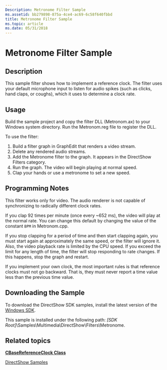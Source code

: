 ```yaml
---
Description: Metronome Filter Sample
ms.assetid: bb279898-875a-4ce4-ac69-6c58f640fbbd
title: Metronome Filter Sample
ms.topic: article
ms.date: 05/31/2018
---
```


# Metronome Filter Sample

## Description

This sample filter shows how to implement a reference clock. The filter uses your default microphone input to listen for audio spikes (such as clicks, hand claps, or coughs), which it uses to determine a clock rate.

## Usage

Build the sample project and copy the filter DLL (Metronom.ax) to your Windows system directory. Run the Metronom.reg file to register the DLL.

To use the filter:

1.  Build a filter graph in GraphEdit that renders a video stream.
2.  Delete any rendered audio streams.
3.  Add the Metronome filter to the graph. It appears in the DirectShow Filters category.
4.  Run the graph. The video will begin playing at normal speed.
5.  Clap your hands or use a metronome to set a new speed.

## Programming Notes

This filter works only for video. The audio renderer is not capable of synchronizing to radically different clock rates.

If you clap 92 times per minute (once every ~652 ms), the video will play at the normal rate. You can change this default by changing the value of the constant `BPM` in Metronom.cpp.

If you stop clapping for a period of time and then start clapping again, you must start again at approximately the same speed, or the filter will ignore it. Also, the video playback rate is limited by the CPU speed. If you exceed the limit for any length of time, the filter will stop responding to rate changes. If this happens, stop the graph and restart.

If you implement your own clock, the most important rules is that reference clocks must not go backward. That is, they must never report a time value less than the previous time value.

## Downloading the Sample

To download the DirectShow SDK samples, install the latest version of the [Windows SDK](https://msdn.microsoft.com/windowsvista/bb980924.aspx).

This sample is installed under the following path: *\[SDK Root\]*\\Samples\\Multimedia\\DirectShow\\Filters\\Metronome.

## Related topics

<dl> <dt>

[**CBaseReferenceClock Class**](cbasereferenceclock.md)
</dt> <dt>

[DirectShow Samples](directshow-samples.md)
</dt> </dl>

 

 



